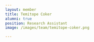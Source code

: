 ```yaml
---
layout: member
title: Temitope Coker 
alumni: true
position: Research Assistant
image: /images/team/temitope-coker.png

---
```


